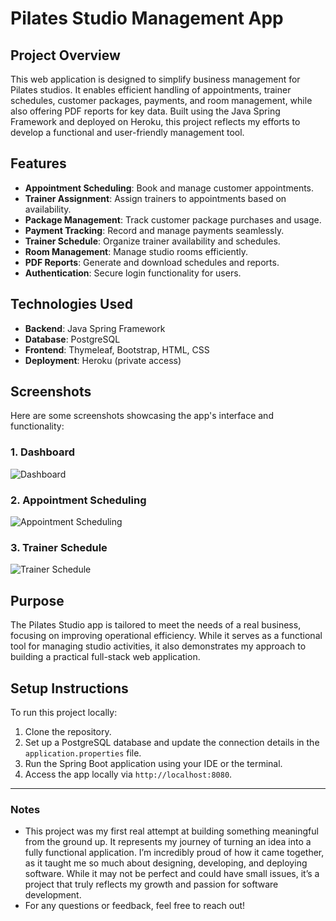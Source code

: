 # Pilates Studio Management App

## Project Overview
This web application is designed to simplify business management for Pilates studios. It enables efficient handling of appointments, trainer schedules, customer packages, payments, and room management, while also offering PDF reports for key data. Built using the Java Spring Framework and deployed on Heroku, this project reflects my efforts to develop a functional and user-friendly management tool.

## Features
- **Appointment Scheduling**: Book and manage customer appointments.
- **Trainer Assignment**: Assign trainers to appointments based on availability.
- **Package Management**: Track customer package purchases and usage.
- **Payment Tracking**: Record and manage payments seamlessly.
- **Trainer Schedule**: Organize trainer availability and schedules.
- **Room Management**: Manage studio rooms efficiently.
- **PDF Reports**: Generate and download schedules and reports.
- **Authentication**: Secure login functionality for users.

## Technologies Used
- **Backend**: Java Spring Framework
- **Database**: PostgreSQL
- **Frontend**: Thymeleaf, Bootstrap, HTML, CSS
- **Deployment**: Heroku (private access)

## Screenshots
Here are some screenshots showcasing the app's interface and functionality:

### 1. Dashboard
![Dashboard](https://github.com/user-attachments/assets/bf31aea4-973e-4c51-b4d1-4158b3b478f6)

### 2. Appointment Scheduling
![Appointment Scheduling](https://github.com/user-attachments/assets/737dff44-24bb-42c9-abed-d79469e0bd71)

### 3. Trainer Schedule
![Trainer Schedule](https://github.com/user-attachments/assets/6cacf3f8-67e0-4f46-866d-e36a3cf738f4)

## Purpose
The Pilates Studio app is tailored to meet the needs of a real business, focusing on improving operational efficiency. While it serves as a functional tool for managing studio activities, it also demonstrates my approach to building a practical full-stack web application.

## Setup Instructions
To run this project locally:
1. Clone the repository.
2. Set up a PostgreSQL database and update the connection details in the `application.properties` file.
3. Run the Spring Boot application using your IDE or the terminal.
4. Access the app locally via `http://localhost:8080`.

---

### Notes
- This project was my first real attempt at building something meaningful from the ground up. It represents my journey of turning an idea into a fully functional application. I’m incredibly proud of how it came together, as it taught me so much about designing, developing, and deploying software. While it may not be perfect and could have small issues, it’s a project that truly reflects my growth and passion for software development.
- For any questions or feedback, feel free to reach out!

